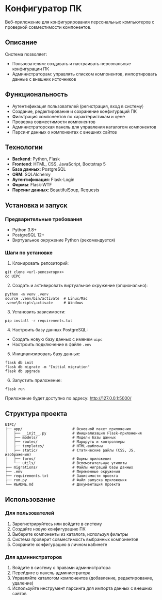 # Конфигуратор ПК

Веб-приложение для конфигурирования персональных компьютеров с проверкой совместимости компонентов.

## Описание

Система позволяет:
- Пользователям: создавать и настраивать персональные конфигурации ПК
- Администраторам: управлять списком компонентов, импортировать данные с внешних источников

## Функциональность

- Аутентификация пользователей (регистрация, вход в систему)
- Создание, редактирование и сохранение конфигураций ПК
- Фильтрация компонентов по характеристикам и цене
- Проверка совместимости компонентов
- Администраторская панель для управления каталогом компонентов
- Парсинг данных о компонентах с внешних сайтов

## Технологии

- **Backend**: Python, Flask
- **Frontend**: HTML, CSS, JavaScript, Bootstrap 5
- **База данных**: PostgreSQL
- **ORM**: SQLAlchemy
- **Аутентификация**: Flask-Login
- **Формы**: Flask-WTF
- **Парсинг данных**: BeautifulSoup, Requests

## Установка и запуск

### Предварительные требования

- Python 3.8+
- PostgreSQL 12+
- Виртуальное окружение Python (рекомендуется)

### Шаги по установке

1. Клонировать репозиторий:
```
git clone <url-репозитория>
cd UIPC
```

2. Создать и активировать виртуальное окружение (опционально):
```
python -m venv .venv
source .venv/bin/activate  # Linux/Mac
.venv\Scripts\activate     # Windows
```

3. Установить зависимости:
```
pip install -r requirements.txt
```

4. Настроить базу данных PostgreSQL:
- Создать новую базу данных с именем `uipc`
- Настроить подключение в файле `.env`

5. Инициализировать базу данных:
```
flask db init
flask db migrate -m "Initial migration"
flask db upgrade
```

6. Запустить приложение:
```
flask run
```

Приложение будет доступно по адресу: http://127.0.0.1:5000/

## Структура проекта

```
UIPC/
├── app/                       # Основной пакет приложения
│   ├── __init__.py            # Инициализация Flask-приложения
│   ├── models/                # Модели базы данных
│   ├── routes/                # Маршруты и контроллеры
│   ├── templates/             # HTML-шаблоны
│   ├── static/                # Статические файлы (CSS, JS, изображения)
│   ├── forms/                 # Формы приложения
│   └── utils/                 # Вспомогательные утилиты
├── migrations/                # Файлы миграций базы данных
├── .env                       # Переменные окружения
├── requirements.txt           # Зависимости проекта
├── run.py                     # Файл запуска приложения
└── README.md                  # Документация проекта
```

## Использование

### Для пользователей
1. Зарегистрируйтесь или войдите в систему
2. Создайте новую конфигурацию ПК
3. Выберите компоненты из каталога, используя фильтры
4. Система проверит совместимость выбранных компонентов
5. Сохраните конфигурацию в личном кабинете

### Для администраторов
1. Войдите в систему с правами администратора
2. Перейдите в панель администратора
3. Управляйте каталогом компонентов (добавление, редактирование, удаление)
4. Используйте инструмент парсинга для импорта данных с внешних сайтов 